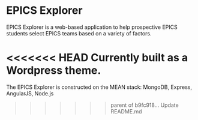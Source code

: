 EPICS Explorer
=============

EPICS Explorer is a web-based application to help prospective EPICS students select EPICS teams based on a variety of factors.

<<<<<<< HEAD
Currently built as a Wordpress theme.
=======
The EPICS Explorer is constructed on the MEAN stack: MongoDB, Express, AngularJS, Node.js
>>>>>>> parent of b9fc918... Update README.md
